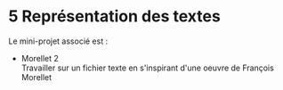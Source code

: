# 5 Représentation des textes

Le mini-projet associé est :
* Morellet 2 <br /> Travailler sur un fichier texte en s'inspirant d'une oeuvre de François Morellet
